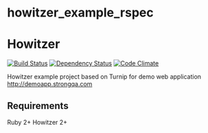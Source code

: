 howitzer_example_rspec
=======================

# Howitzer
[![Build Status](https://travis-ci.org/strongqa/howitzer_example_rspec.svg?branch=master)][travis]
[![Dependency Status](https://gemnasium.com/strongqa/howitzer_example_rspec.png)][gemnasium]
[![Code Climate](https://codeclimate.com/github/strongqa/howitzer_example_rspec/badges/gpa.svg)][codeclimate]


[travis]: https://travis-ci.org/strongqa/howitzer_example_rspec
[gemnasium]: https://gemnasium.com/strongqa/howitzer_example_rspec
[codeclimate]: https://codeclimate.com/github/strongqa/howitzer_example_rspec

Howitzer example project based on Turnip for demo web application http://demoapp.strongqa.com

## Requirements
Ruby 2+
Howitzer 2+